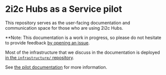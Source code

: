 # 2i2c Hubs as a Service pilot

This repository serves as the user-facing documentation and communication space for those who are using 2i2c Hubs.

**Note: This documentation is a work in progress, so please do not hesitate to provide feedback [by opening an issue](https://github.com/2i2c-org/pilot/issues/new).

Most of the infrastructure that we discuss in the documentation is deployed [in the `infrastructure/` repository](https://github.com/2i2c-org/infrastructure).

See [the pilot documentation](https://2i2c.org/pilot) for more information.
